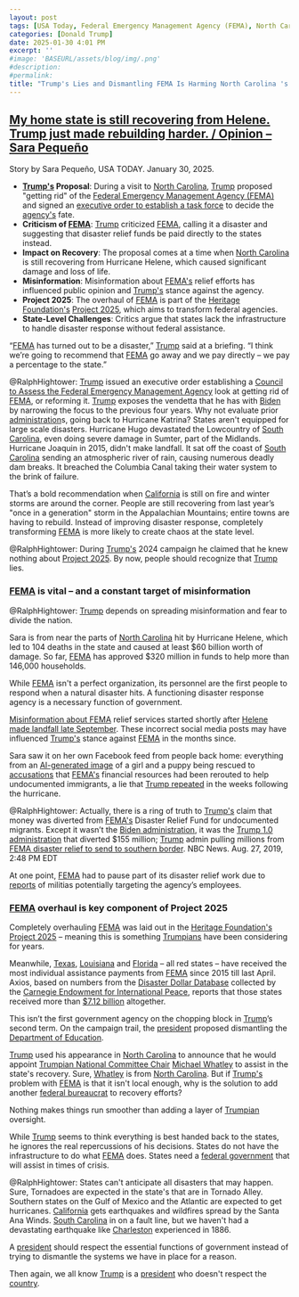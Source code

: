 ```yaml
---
layout: post
tags: [USA Today, Federal Emergency Management Agency (FEMA), North Carolina (NC), Texas (TX), California (CA), Louisiana (LA), Florida (FL), politics]
categories: [Donald Trump]
date: 2025-01-30 4:01 PM
excerpt: ''
#image: 'BASEURL/assets/blog/img/.png'
#description:
#permalink:
title: "Trump's Lies and Dismantling FEMA Is Harming North Carolina 's Recovery From Hurricane Helene"
---
```



## [My home state is still recovering from Helene. Trump just made rebuilding harder. / Opinion – Sara Pequeño](https://www.usatoday.com/story/opinion/columnist/2025/01/30/trump-getting-rid-fema-climate-change/77977310007/)

Story by Sara Pequeño, USA TODAY. January 30, 2025.

- **[Trump's](https://www.whitehouse.gov/) Proposal**: During a visit to [North Carolina](https://www.nc.gov/), [Trump](https://www.whitehouse.gov/) proposed "getting rid" of the [Federal Emergency Management Agency (FEMA)](https://www.fema.gov/) and signed an [executive order to establish a task force](https://www.whitehouse.gov/[president](https://www.whitehouse.gov/)ial-actions/2025/01/council-to-assess-the-federal-emergency-management-agency/) to decide the [agency's](https://www.fema.gov/) fate.
- **Criticism of [FEMA](https://fema.gov)**: [Trump](https://www.whitehouse.gov/) criticized [FEMA](https://fema.gov), calling it a disaster and suggesting that disaster relief funds be paid directly to the states instead.
- **Impact on Recovery**: The proposal comes at a time when [North Carolina](https://www.nc.gov/) is still recovering from Hurricane Helene, which caused significant damage and loss of life.
- **Misinformation**: Misinformation about [FEMA's](https://fema.gov) relief efforts has influenced public opinion and [Trump's](https://www.whitehouse.gov/) stance against the agency.
- **Project 2025**: The overhaul of [FEMA](https://fema.gov) is part of the [Heritage Foundation's](https://www.heritage.org/) [Project 2025](https://www.project2025.org/), which aims to transform federal agencies.
- **State-Level Challenges**: Critics argue that states lack the infrastructure to handle disaster response without federal assistance.

“[FEMA](https://fema.gov) has turned out to be a disaster,” [Trump](https://www.whitehouse.gov/) said at a briefing. “I think we’re going to recommend that [FEMA](https://fema.gov) go away and we pay directly – we pay a percentage to the state.”

@RalphHightower: [Trump](https://www.whitehouse.gov/) issued an executive order establishing a [Council to Assess the Federal Emergency Management Agency](https://www.whitehouse.gov/[president](https://www.whitehouse.gov/)ial-actions/2025/01/council-to-assess-the-federal-emergency-management-agency/) look at getting rid of [FEMA](https://fema.gov), or reforming it. [Trump](https://www.whitehouse.gov/) exposes the vendetta that he has with [Biden](https://bidenwhitehouse.archives.gov/) by narrowing the focus to the previous four years. Why not evaluate prior [administration](https://www.whitehouse.gov/)s, going back to Hurricane Katrina? States aren't equipped for large scale disasters. Hurricane Hugo devastated the Lowcountry of [South Carolina](https://www.sc.gov/), even doing severe damage in Sumter, part of the Midlands. Hurricane Joaquin in 2015, didn't make landfall. It sat off the coast of [South Carolina](https://www.sc.gov/) sending an atmospheric river of rain, causing numerous deadly dam breaks. It breached the Columbia Canal taking their water system to the brink of failure.

That’s a bold recommendation when [California](https://www.ca.gov/) is still on fire and winter storms are around the corner. People are still recovering from last year’s "once in a generation" storm in the Appalachian Mountains; entire towns are having to rebuild. Instead of improving disaster response, completely transforming [FEMA](https://fema.gov) is more likely to create chaos at the state level.

@RalphHightower: During [Trump's](https://www.whitehouse.gov/) 2024 campaign he claimed that he knew nothing about [Project 2025](https://www.project2025.org/). By now, people should recognize that [Trump](https://www.whitehouse.gov/) lies.

### [FEMA](https://fema.gov) is vital – and a constant target of misinformation

@RalphHightower: [Trump](https://www.whitehouse.gov/) depends on spreading misinformation and fear to divide the nation.

Sara is from near the parts of [North Carolina](https://www.nc.gov/) hit by Hurricane Helene, which led to 104 deaths in the state and caused at least \$60 billion worth of damage. So far, [FEMA](https://fema.gov) has approved \$320 million in funds to help more than 146,000 households.

While [FEMA](https://fema.gov) isn't a perfect organization, its personnel are the first people to respond when a natural disaster hits. A functioning disaster response agency is a necessary function of government.

[Misinformation about FEMA](https://www.politico.com/news/2024/10/08/fima-disinformation-hurricane-helene-response-00182841) relief services started shortly after [Helene made landfall late September](https://www.usatoday.com/story/graphics/2024/12/31/hurricane-helene-how-the-deadly-storm-devastated-the-southeast/77179217007/). These incorrect social media posts may have influenced [Trump's](https://www.whitehouse.gov/) stance against [FEMA](https://fema.gov) in the months since.

Sara saw it on her own Facebook feed from people back home: everything from an [AI-generated image](https://www.npr.org/2024/10/18/nx-s1-5153741/ai-images-hurricanes-disasters-propaganda) of a girl and a puppy being rescued to [accusations](https://apnews.com/article/election-hurricanes-false-info-helene-milton-a4c2df2463b69c1f2e3eb6846e3b37ae) that [FEMA's](https://fema.gov) financial resources had been rerouted to help undocumented immigrants, a lie that [Trump repeated](https://www.pbs.org/newshour/politics/in-north-carolina-trump-attacks-fema-and-repeats-false-claims-about-its-response-to-helene) in the weeks following the hurricane.

@RalphHightower: Actually, there is a ring of truth to [Trump's](https://www.whitehouse.gov/) claim that money was diverted from [FEMA's](https://fema.gov) Disaster Relief Fund for undocumented migrants. Except it wasn’t the [Biden administration](https://bidenwhitehouse.archives.gov/), it was the [Trump 1.0 administration](https://trumpwhitehouse.archives.gov/) that diverted $155 million; [Trump](https://trumpwhitehouse.archives.gov/) admin pulling millions from [FEMA disaster relief to send to southern border](https://www.nbcnews.com/politics/immigration/trump-admin-pulling-millions-fema-disaster-relief-send-southern-border-n1046691). NBC News. Aug. 27, 2019, 2:48 PM EDT

At one point, [FEMA](https://fema.gov) had to pause part of its disaster relief work due to [reports](https://apnews.com/article/fema-north-carolina-disinformation-threats-militia-04b8f753a82c652bc013d556d22a5d46) of militias potentially targeting the agency’s employees.

### [FEMA](https://fema.gov) overhaul is key component of Project 2025

Completely overhauling [FEMA](https://fema.gov) was laid out in the [Heritage Foundation's](https://www.heritage.org/) [Project 2025](https://apnews.com/article/donald-trump-fema-project-2025-56ff64f264403b8934ecbf1f91928d73) – meaning this is something [Trumpians](https://www.gog.gov/) have been considering for years.

Meanwhile, [Texas](https://www.texas.gov/), [Louisiana](https://www.louisiana.gov/) and [Florida](https://www.myflorida.gov/) – all red states – have received the most individual assistance payments from [FEMA](https://fema.gov) since 2015 till last April. Axios, based on numbers from the [Disaster Dollar Database](https://carnegieendowment.orgundefined/?lang=en) collected by the [Carnegie Endowment for International Peace](https://carnegieendowment.org/), reports that those states received more than [$7.12 billion](https://www.axios.com/2024/10/08/fema-direct-payments-state-recipients) altogether.

This isn’t the first government agency on the chopping block in [Trump](https://www.whitehouse.gov/)’s second term. On the campaign trail, the [president](https://www.whitehouse.gov/) proposed dismantling the [Department of Education](https://www.usatoday.com/story/news/education/2024/11/13/trump-education-department/76231305007/).

[Trump](https://www.whitehouse.gov/) used his appearance in [North Carolina](https://www.nc.gov/) to announce that he would appoint [Trumpian National Committee Chair](https://www.gop.com/) [Michael Whatley](https://www.nytimes.com/2025/01/24/us/politics/trump-north-carolina-california-disaster-aid.html) to assist in the state's recovery. Sure, [Whatley](https://www.nytimes.com/2025/01/24/us/politics/trump-north-carolina-california-disaster-aid.html) is from [North Carolina](https://www.nc.gov/). But if [Trump's](https://www.whitehouse.gov/) problem with [FEMA](https://fema.gov) is that it isn't local enough, why is the solution to add another [federal bureaucrat](https://www.usa.gov/) to recovery efforts?

Nothing makes things run smoother than adding a layer of [Trumpian](https://www.gop.com/) oversight.

While [Trump](https://www.whitehouse.gov/) seems to think everything is best handed back to the states, he ignores the real repercussions of his decisions. States do not have the infrastructure to do what [FEMA](https://fema.gov) does. States need a [federal government](https://www.usa.gov/) that will assist in times of crisis.

@RalphHightower: States can't anticipate all disasters that may happen. Sure, Tornadoes are expected in the state's that are in Tornado Alley. Southern states on the Gulf of Mexico and the Atlantic are expected to get hurricanes. [California](https://www.ca.gov/) gets earthquakes and wildfires spread by the Santa Ana Winds. [South Carolina](https://www.sc.gov/) in on a fault line, but we haven't had a devastating earthquake like [Charleston](https://https://charleston-sc.gov/) experienced in 1886.

A [president](https://www.whitehouse.gov/) should respect the essential functions of government instead of trying to dismantle the systems we have in place for a reason.

Then again, we all know [Trump](https://www.whitehouse.gov/) is a [president](https://www.whitehouse.gov/) who doesn't respect the [country](https://www.usa.gov/).
